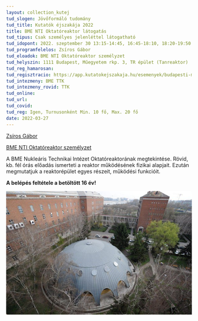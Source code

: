 ```yaml
---
layout: collection_kutej
tud_slogen: Jövőformáló tudomány
tud_title: Kutatók éjszakája 2022
title: BME NTI Oktatóreaktor látogatás
tud_tipus: Csak személyes jelenléttel látogatható
tud_idopont: 2022. szeptember 30 13:15-14:45, 16:45-18:10, 18:20-19:50
tud_programfelelos: Zsíros Gábor
tud_eloadok: BME NTI Oktatóreaktor személyzet
tud_helyszin: 1111 Budapest, Műegyetem rkp. 3, TR épület (Tanreaktor)
tud_reg_hamarosan:
tud_regisztracio: https://app.kutatokejszakaja.hu/esemenyek/budapesti-muszaki-es-gazdasagtudomanyi-egyetem/bme-nti-oktatoreaktor-latogatas
tud_intezmeny: BME TTK
tud_intezmeny_rovid: TTK
tud_online:
tud_url:
tud_covid:
tud_reg: Igen, Turnusonként Min. 10 fő, Max. 20 fő
date: 2022-03-27
---
```



<a href="http://www.reak.bme.hu/munkatars/oktatok/zsiros-gabor.html" target="_blank"> Zsíros Gábor</a> 

<a href="http://www.reak.bme.hu/oktatoreaktor/reaktorlatogatas.html" target="_blank"> BME NTI Oktatóreaktor személyzet </a> 

A BME Nukleáris Technikai Intézet Oktatóreaktorának megtekintése. Rövid, kb. fél órás előadás ismerteti a reaktor működésének fizikai alapjait. Ezután megmutatjuk a reaktorépület egyes részeit, működési funkcióit.

<b>A belépés feltétele a betöltött 16 év!</b>

<img src="images/BME-NTI-oktatoreaktor-latogatas.jpg" max-width="500" class="center"> 